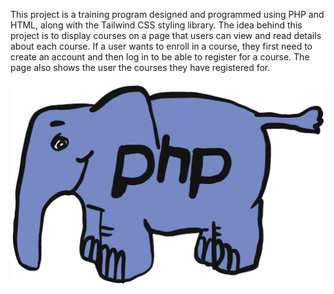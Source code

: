This project is a training program designed and programmed using PHP and HTML, along with the Tailwind CSS styling library. The idea behind this project is to display courses on a page that users can view and read details about each course. If a user wants to enroll in a course, they first need to create an account and then log in to be able to register for a course. The page also shows the user the courses they have registered for.

<img align="right" alt="coding" src="https://raw.githubusercontent.com/MaruanBO/MaruanBO/master/assets/php.gif">
